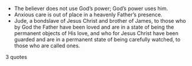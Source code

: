  - The believer does not use God’s power; God’s power uses him.
 - Anxious care is out of place in a heavenly Father’s presence.
 - Jude, a bondslave of Jesus Christ and brother of James, to those who by God the Father have been loved and are in a state of being the permanent objects of His love, and who for Jesus Christ have been guarded and are in a permanent state of being carefully watched, to those who are called ones.

3 quotes